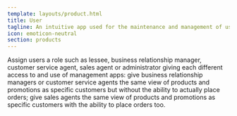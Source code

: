 ```yaml
---
template: layouts/product.html
title: User
tagline: An intuitive app used for the maintenance and management of users.
icon: emoticon-neutral
section: products
---
```


Assign users a role such as lessee, business relationship manager, customer service agent, sales agent or administrator giving each different access to and use of management apps: give business relationship managers or customer service agents the same view of products and promotions as specific customers but without the ability to actually place orders; give sales agents the same view of products and promotions as specific customers with the ability to place orders too.
